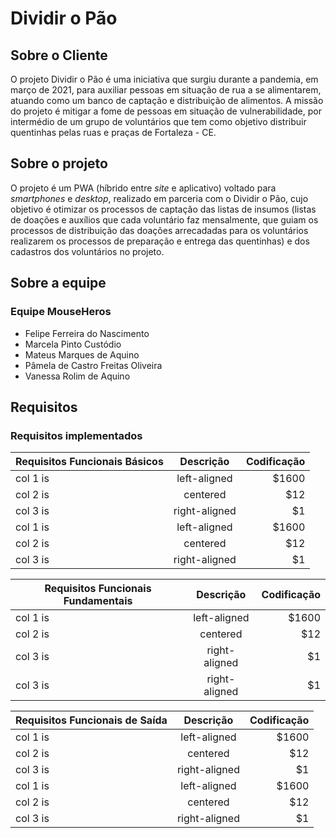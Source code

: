 # Dividir o Pão

## Sobre o Cliente

O projeto Dividir o Pão é uma iniciativa que surgiu durante a pandemia, em março de 2021, para auxiliar pessoas em situação de rua a se alimentarem, atuando como um banco de captação e distribuição de alimentos. A missão do projeto é mitigar a fome de pessoas em situação de vulnerabilidade, por intermédio de um grupo de voluntários que tem como objetivo distribuir quentinhas pelas ruas e praças de Fortaleza - CE. 

## Sobre o projeto

O projeto é um PWA (híbrido entre _site_ e aplicativo) voltado para _smartphones_ e _desktop_, realizado em parceria com o Dividir o Pão, cujo objetivo é otimizar os processos de captação das listas de insumos (listas de doações e auxílios que cada voluntário faz mensalmente, que guiam os processos de distribuição das doações arrecadadas para os voluntários realizarem os processos de preparação e entrega das quentinhas) e dos cadastros dos voluntários no projeto.

## Sobre a equipe

### Equipe MouseHeros

- Felipe Ferreira do Nascimento
- Marcela Pinto Custódio
- Mateus Marques de Aquino
- Pâmela de Castro Freitas Oliveira 
- Vanessa Rolim de Aquino 


## Requisitos

### Requisitos implementados
| Requisitos Funcionais Básicos |     Descrição      |  Codificação |
|----------|:-------------:|------:|
| col 1 is |  left-aligned | $1600 |
| col 2 is |    centered   |   $12 |
| col 3 is | right-aligned |    $1 |
| col 1 is |  left-aligned | $1600 |
| col 2 is |    centered   |   $12 |
| col 3 is | right-aligned |    $1 |

| Requisitos Funcionais Fundamentais |     Descrição      |  Codificação |
|----------|:-------------:|------:|
| col 1 is |  left-aligned | $1600 |
| col 2 is |    centered   |   $12 |
| col 3 is | right-aligned |    $1 |
| col 3 is | right-aligned |    $1 |

| Requisitos Funcionais de Saída |     Descrição      |  Codificação |
|----------|:-------------:|------:|
| col 1 is |  left-aligned | $1600 |
| col 2 is |    centered   |   $12 |
| col 3 is | right-aligned |    $1 |
| col 1 is |  left-aligned | $1600 |
| col 2 is |    centered   |   $12 |
| col 3 is | right-aligned |    $1 |

